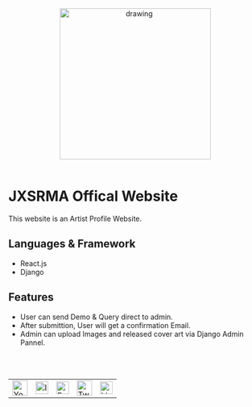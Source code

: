 <center>
<a href = 'https://jxsrma.herokuapp.com'>
<img src="https://i.ibb.co/Rztmh4g/JXSRMA.png" alt="drawing" width="300"/>
</a>
</center>

<br>

# JXSRMA Offical Website

This website is an Artist Profile Website.

## Languages & Framework

- React.js
- Django

## Features

- User can send Demo & Query direct to admin.
- After submittion, User will get a confirmation Email.
- Admin can upload Images and released cover art via Django Admin Pannel.


<br>
<br>
<center>
<table style="border : 0;">
<tr>

<td>
<a href = 'https://jxsrma.openinapp.co/youtube/11fe3'>
<img src="https://upload.wikimedia.org/wikipedia/commons/thumb/0/09/YouTube_full-color_icon_%282017%29.svg/2560px-YouTube_full-color_icon_%282017%29.svg.png" alt="Youtube" width="30"/>
</a>
</td>

<td>
<a href = 'https://jxsrma.openinapp.co/instagram/jxsrma'>
<img src="https://upload.wikimedia.org/wikipedia/commons/thumb/a/a5/Instagram_icon.png/1024px-Instagram_icon.png" alt="Instagram" width="25"/>
</a>
</td>

<td>
<a href = 'https://jxsrma.openinapp.co/facebook/c0972'>
<img src="https://cdn3.iconfinder.com/data/icons/capsocial-round/500/facebook-512.png" alt="Facebook Page" width="25"/>
</a>
</td>

<td>
<a href = 'https://jxsrma.openinapp.co/twitter/jxsrma'>
<img src="https://1000logos.net/wp-content/uploads/2021/04/Twitter-logo.png" alt="Twitter" width="30"/>
</a>
</td>

<td>
<a href = 'https://www.linkedin.com/in/jashsharma/'>
<img src="https://cdn-icons-png.flaticon.com/512/174/174857.png" alt="Linkedin" width="25"/>
</a>
</td>

</tr>
</table>
</center>